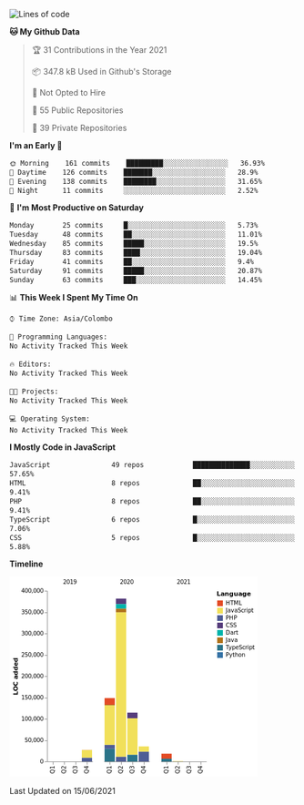 
<!--START_SECTION:waka-->
![Lines of code](https://img.shields.io/badge/From%20Hello%20World%20I%27ve%20Written-733543%20lines%20of%20code-blue)

**🐱 My Github Data** 

> 🏆 31 Contributions in the Year 2021
 > 
> 📦 347.8 kB Used in Github's Storage 
 > 
> 🚫 Not Opted to Hire
 > 
> 📜 55 Public Repositories 
 > 
> 🔑 39 Private Repositories  
 > 
**I'm an Early 🐤** 

```text
🌞 Morning    161 commits    █████████░░░░░░░░░░░░░░░░   36.93% 
🌆 Daytime    126 commits    ███████░░░░░░░░░░░░░░░░░░   28.9% 
🌃 Evening    138 commits    ████████░░░░░░░░░░░░░░░░░   31.65% 
🌙 Night      11 commits     ░░░░░░░░░░░░░░░░░░░░░░░░░   2.52%

```
📅 **I'm Most Productive on Saturday** 

```text
Monday       25 commits     █░░░░░░░░░░░░░░░░░░░░░░░░   5.73% 
Tuesday      48 commits     ██░░░░░░░░░░░░░░░░░░░░░░░   11.01% 
Wednesday    85 commits     █████░░░░░░░░░░░░░░░░░░░░   19.5% 
Thursday     83 commits     ████░░░░░░░░░░░░░░░░░░░░░   19.04% 
Friday       41 commits     ██░░░░░░░░░░░░░░░░░░░░░░░   9.4% 
Saturday     91 commits     █████░░░░░░░░░░░░░░░░░░░░   20.87% 
Sunday       63 commits     ███░░░░░░░░░░░░░░░░░░░░░░   14.45%

```


📊 **This Week I Spent My Time On** 

```text
⌚︎ Time Zone: Asia/Colombo

💬 Programming Languages: 
No Activity Tracked This Week

🔥 Editors: 
No Activity Tracked This Week

🐱‍💻 Projects: 
No Activity Tracked This Week

💻 Operating System: 
No Activity Tracked This Week

```

**I Mostly Code in JavaScript** 

```text
JavaScript               49 repos            ██████████████░░░░░░░░░░░   57.65% 
HTML                     8 repos             ██░░░░░░░░░░░░░░░░░░░░░░░   9.41% 
PHP                      8 repos             ██░░░░░░░░░░░░░░░░░░░░░░░   9.41% 
TypeScript               6 repos             █░░░░░░░░░░░░░░░░░░░░░░░░   7.06% 
CSS                      5 repos             █░░░░░░░░░░░░░░░░░░░░░░░░   5.88%

```


**Timeline**

![Chart not found](https://raw.githubusercontent.com/ccweerasinghe1994/ccweerasinghe1994/master/charts/bar_graph.png) 


 Last Updated on 15/06/2021
<!--END_SECTION:waka-->
